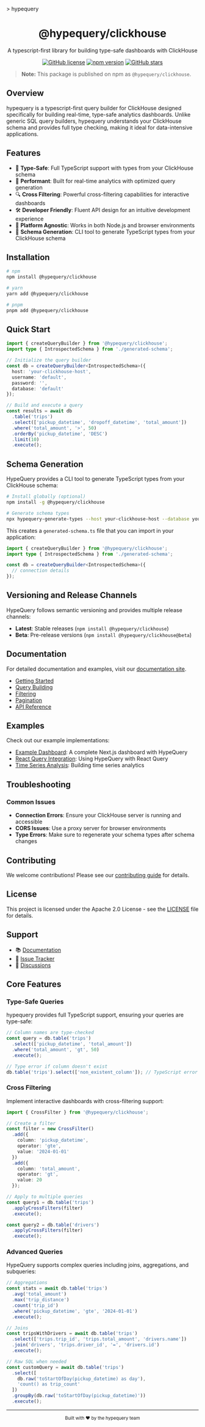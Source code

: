    <span class="font-mono text-xl font-bold text-indigo-600"
          >&gt; hypequery</span
        >

<div align="center">
  <h1>@hypequery/clickhouse</h1>
  <p>A typescript-first library for building type-safe dashboards with ClickHouse</p>
  
  [![GitHub license](https://img.shields.io/github/license/hypequery/hypequery)](https://github.com/hypequery/hypequery/blob/main/LICENSE)
  [![npm version](https://badge.fury.io/js/@hypequery%2Fclickhouse.svg)](https://badge.fury.io/js/@hypequery%2Fclickhouse)
  [![GitHub stars](https://img.shields.io/github/stars/hypequery/hypequery)](https://github.com/hypequery/hypequery/stargazers)
</div>

> **Note:** This package is published on npm as `@hypequery/clickhouse`.

## Overview

hypequery is a typescript-first query builder for ClickHouse designed specifically for building real-time, type-safe analytics dashboards. Unlike generic SQL query builders, hypequery understands your ClickHouse schema and provides full type checking, making it ideal for data-intensive applications.

## Features

- 🎯 **Type-Safe**: Full TypeScript support with types from your ClickHouse schema
- 🚀 **Performant**: Built for real-time analytics with optimized query generation
- 🔍 **Cross Filtering**: Powerful cross-filtering capabilities for interactive dashboards
- 🛠️ **Developer Friendly**: Fluent API design for an intuitive development experience
- 📱 **Platform Agnostic**: Works in both Node.js and browser environments
- 🔄 **Schema Generation**: CLI tool to generate TypeScript types from your ClickHouse schema

## Installation

```bash
# npm
npm install @hypequery/clickhouse

# yarn
yarn add @hypequery/clickhouse

# pnpm
pnpm add @hypequery/clickhouse
```

## Quick Start

```typescript
import { createQueryBuilder } from '@hypequery/clickhouse';
import type { IntrospectedSchema } from './generated-schema';

// Initialize the query builder
const db = createQueryBuilder<IntrospectedSchema>({
  host: 'your-clickhouse-host',
  username: 'default',
  password: '',
  database: 'default'
});

// Build and execute a query
const results = await db
  .table('trips')
  .select(['pickup_datetime', 'dropoff_datetime', 'total_amount'])
  .where('total_amount', '>', 50)
  .orderBy('pickup_datetime', 'DESC')
  .limit(10)
  .execute();
```

## Schema Generation

HypeQuery provides a CLI tool to generate TypeScript types from your ClickHouse schema:

```bash
# Install globally (optional)
npm install -g @hypequery/clickhouse

# Generate schema types
npx hypequery-generate-types --host your-clickhouse-host --database your-database
```

This creates a `generated-schema.ts` file that you can import in your application:

```typescript
import { createQueryBuilder } from '@hypequery/clickhouse';
import type { IntrospectedSchema } from './generated-schema';

const db = createQueryBuilder<IntrospectedSchema>({
  // connection details
});
```

## Versioning and Release Channels

HypeQuery follows semantic versioning and provides multiple release channels:

- **Latest**: Stable releases (`npm install @hypequery/clickhouse`)
- **Beta**: Pre-release versions (`npm install @hypequery/clickhouse@beta`)

## Documentation

For detailed documentation and examples, visit our [documentation site](https://hypequery.com/docs).

- [Getting Started](https://hypequery.com/docs/installation)
- [Query Building](https://hypequery.com/docs/guides/query-building)
- [Filtering](https://hypequery.com/docs/guides/filtering)
- [Pagination](https://hypequery.com/docs/features/pagination)
- [API Reference](https://hypequery.com/docs/reference/api)

## Examples

Check out our example implementations:

- [Example Dashboard](https://github.com/lukejreilly/hypequery/tree/main/examples/example-dashboard): A complete Next.js dashboard with HypeQuery
- [React Query Integration](https://hypequery.dev/docs/guides/integrations/react-query): Using HypeQuery with React Query
- [Time Series Analysis](https://hypequery.dev/docs/guides/timeseries): Building time series analytics

## Troubleshooting

### Common Issues

- **Connection Errors**: Ensure your ClickHouse server is running and accessible
- **CORS Issues**: Use a proxy server for browser environments
- **Type Errors**: Make sure to regenerate your schema types after schema changes

## Contributing

We welcome contributions! Please see our [contributing guide](CONTRIBUTING.md) for details.

## License

This project is licensed under the Apache 2.0 License - see the [LICENSE](LICENSE) file for details.

## Support

- 📚 [Documentation](https://hypequery.com/docs)
- 🐛 [Issue Tracker](https://github.com/lukejreilly/hypequery/issues)
- 💬 [Discussions](https://github.com/lukejreilly/hypequery/discussions)


## Core Features

### Type-Safe Queries

hypequery provides full TypeScript support, ensuring your queries are type-safe:

```typescript
// Column names are type-checked
const query = db.table('trips')
  .select(['pickup_datetime', 'total_amount']) 
  .where('total_amount', 'gt', 50)
  .execute();

// Type error if column doesn't exist
db.table('trips').select(['non_existent_column']); // TypeScript error
```

### Cross Filtering

Implement interactive dashboards with cross-filtering support:

```typescript
import { CrossFilter } from '@hypequery/clickhouse';

// Create a filter
const filter = new CrossFilter()
  .add({
    column: 'pickup_datetime',
    operator: 'gte',
    value: '2024-01-01'
  })
  .add({
    column: 'total_amount',
    operator: 'gt',
    value: 20
  });

// Apply to multiple queries
const query1 = db.table('trips')
  .applyCrossFilters(filter)
  .execute();

const query2 = db.table('drivers')
  .applyCrossFilters(filter)
  .execute();
```


### Advanced Queries

HypeQuery supports complex queries including joins, aggregations, and subqueries:

```typescript
// Aggregations
const stats = await db.table('trips')
  .avg('total_amount')
  .max('trip_distance')
  .count('trip_id')
  .where('pickup_datetime', 'gte', '2024-01-01')
  .execute();

// Joins
const tripsWithDrivers = await db.table('trips')
  .select(['trips.trip_id', 'trips.total_amount', 'drivers.name'])
  .join('drivers', 'trips.driver_id', '=', 'drivers.id')
  .execute();

// Raw SQL when needed
const customQuery = await db.table('trips')
  .select([
    db.raw('toStartOfDay(pickup_datetime) as day'),
    'count() as trip_count'
  ])
  .groupBy(db.raw('toStartOfDay(pickup_datetime)'))
  .execute();
```

---

<div align="center">
  <sub>Built with ❤️ by the hypequery team</sub>
</div> 
